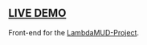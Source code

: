 ## [LIVE DEMO](https://awesome-wozniak-747290.netlify.com/)

Front-end for the [LambdaMUD-Project](https://github.com/LambdaSchool/LambdaMUD-Project).

